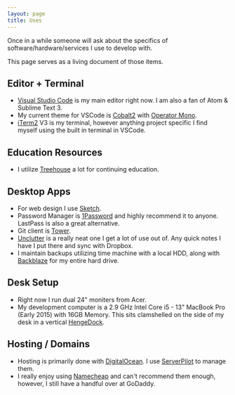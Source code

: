 ```yaml
---
layout: page
title: Uses
---
```


Once in a while someone will ask about the specifics of software/hardware/services I use to develop with.

This page serves as a living document of those items.

## Editor + Terminal

+ [Visual Studio Code](https://code.visualstudio.com/) is my main editor right now. I am also a fan of Atom & Sublime Text 3.
+ My current theme for VSCode is [Cobalt2](https://github.com/wesbos/cobalt2-vscode) with [Operator Mono](https://www.typography.com/fonts/operator/overview/).
+ [iTerm2](https://www.iterm2.com/) V3 is my terminal, however anything project specific I find myself using the built in terminal in VSCode.

## Education Resources

+ I utilize [Treehouse](http://referrals.trhou.se/josephfusco) a lot for continuing education.

## Desktop Apps

+ For web design I use [Sketch](https://www.sketchapp.com/).
+ Password Manager is [1Password](https://1password.com/) and highly recommend it to anyone. LastPass is also a great alternative.
+ Git client is [Tower](https://www.git-tower.com/).
+ [Unclutter](https://unclutterapp.com/) is a really neat one I get a lot of use out of. Any quick notes I have I put there and sync with Dropbox.
+ I maintain backups utilizing time machine with a local HDD, along with [Backblaze](https://secure.backblaze.com/r/017m1y) for my entire hard drive.

## Desk Setup

+ Right now I run dual 24" moniters from Acer.
+ My development computer is a 2.9 GHz Intel Core i5 - 13" MacBook Pro (Early 2015) with 16GB Memory. This sits clamshelled on the side of my desk in a vertical [HengeDock](https://hengedocks.com/).

## Hosting / Domains

+ Hosting is primarily done with [DigitalOcean](https://m.do.co/c/c6fc6c159b4a). I use [ServerPilot](https://serverpilot.io/a/719ef210192e) to manage them.
+ I really enjoy using [Namecheap](https://affiliate.namecheap.com/?affId=120269) and can't recommend them enough, however, I still have a handful over at GoDaddy.
